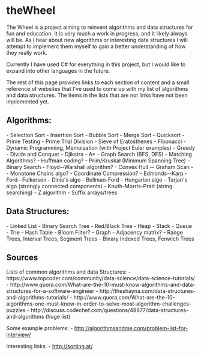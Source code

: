 # theWheel
The Wheel is a project aiming to reinvent algorithms and data structures for fun and education.
It is very much a work in progress, and it likely always will be. As I hear about new algorithms or
interesting data structures I will attempt to implement them myself to gain a better understanding
of how they really work.

Currently I have used C# for everything in this project, but I would like to expand into other languages in the future.

The rest of this page provides links to each section of content and a small reference of websites that I've used
to come up with my list of algorithms and data structures. The items in the lists that are not links have not been implemented yet.

<h2>Algorithms:</h2>
  - Selection Sort
  - Insertion Sort
  - Bubble Sort
  - Merge Sort
  - Quicksort
  - Prime Testing
  - Prime Trial Division
  - Sieve of Eratosthenes
  - Fibonacci
  - Dynamic Programming, Memoization (with Project Euler examples)
  - Greedy
  - Divide and Conquer
  - Djikstra
  - A*
  - Graph Search (BFS, DFS)
  - Matching Algorithms?
  - Huffman coding?
  - Prim/Kruskal (Minimum Spanning Tree)
  - Binary Search
  - Floyd--Warshall algorithm?
  - Convex Hull -- Graham Scan -- Monotone Chains algo?
  - Coordinate Compression?
  - Edmonds--Karp
  - Ford--Fulkerson
  - Dinie's algo
  - Bellman-Ford
  - Hungarian algo
  - Tarjan's algo (strongly connected components)
  - Knuth-Morris-Pratt (string searching)
  - Z algorithm
  - Suffix arrays/trees


<h2>Data Structures:</h2>
  - Linked List
  - Binary Search Tree
  - Red/Black Tree
  - Heap
  - Stack
  - Queue
  - Trie
  - Hash Table
  - Bloom Filter?
  - Graph
  - Adjacency matrix?
  - Range Trees, Interval Trees, Segment Trees
  - Binary Indexed Trees, Fenwich Trees

  <h2>Sources</h2>
  Lists of common algorithms and data Structures:
    - https://www.topcoder.com/community/data-science/data-science-tutorials/
    - http://www.quora.com/What-are-the-10-must-know-algorithms-and-data-structures-for-a-software-engineer
    - http://theshayna.com/data-structures-and-algorithms-tutorials/
    - http://www.quora.com/What-are-the-10-algorithms-one-must-know-in-order-to-solve-most-algorithm-challenges-puzzles
    - http://discuss.codechef.com/questions/48877/data-structures-and-algorithms (huge list)

  Some example problems:
    - http://algorithmsandme.com/problem-list-for-interview/

  Interesting links:
    - http://sorting.at/
